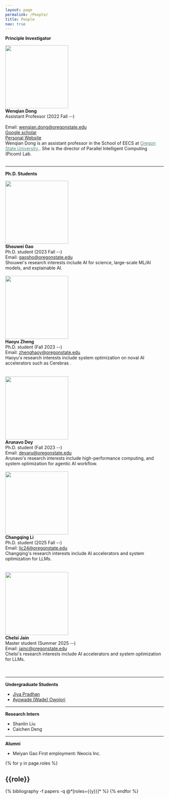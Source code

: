 ```yaml
---
layout: page
permalink: /People/
title: People
nav: true
---
```


<style>
.profile-img {
    width: 200px;
    height: 200px;
    object-fit: cover;
    object-position: top;
}
</style>

**Principle Investigator**
<br>

<div class="row justify-content-md-center">
    <div class="col-sm-3">
        <img class="img-fluid rounded z-depth-1 profile-img" src="{{ '/assets/img/Wenqian_Dong.jpg' | relative_url }}" alt="" title="Wenqian Dong"/>
    </div>
    <div class="col-sm-4">
        <b>Wenqian Dong</b> <br>
        Assistant Professor (2022 Fall --) <br><br>
        Email: <a href="mailto:wenqian.dong@oregonstate.edu">wenqian.dong@oregonstate.edu</a> <br> 
        <a href="https://scholar.google.com/citations?user=6qIVck4AAAAJ&hl=en">Google scholar</a> <br>
        <a href="https://wdong5.github.io/" target="_blank">Personal Website</a>
    </div>
    <div class="col-sm-5">
       Wenqian Dong is an assistant professor in the School of EECS at <a href="https://engineering.oregonstate.edu/EECS" style="color:#538480;"> Oregon State University </a>. She is the director of Parallel Intelligent Computing (Picom) Lab.
    </div>  
</div>  
<br>

---

**Ph.D. Students**
<br>

<div class="row justify-content-md-center">
    <div class="col-sm-3">
        <img class="img-fluid rounded z-depth-1 profile-img" src="{{ '/assets/img/Shouwei_gao_cunzhao.jpg' | relative_url }}" alt="" title="Shouwei Gao"/>
    </div>
    <div class="col-sm-4">
        <b>Shouwei Gao</b> <br>
        Ph.D. student (2023 Fall --) <br>
        Email: <a href="mailto:gaosho@oregonstate.edu">gaosho@oregonstate.edu</a> <br> 
    </div>
    <div class="col-sm-5">
        Shouwei's research interests include AI for science, large-scale ML/AI models, and explainable AI.
    </div>  
</div>  
<br>

<div class="row justify-content-md-center">
    <div class="col-sm-3">
        <img class="img-fluid rounded z-depth-1 profile-img" src="{{ '/assets/img/haoyu.png' | relative_url }}" alt="" title="Haoyu Zheng"/>
    </div>
    <div class="col-sm-4">
        <b>Haoyu Zheng</b> <br>
        Ph.D. student (Fall 2023 --) <br>
        Email: <a href="mailto:zhenghaoy@oregonstate.edu">zhenghaoy@oregonstate.edu</a> <br> 
    </div>
    <div class="col-sm-5">
        Haoyu's research interests include system optimization on noval AI accelerators such as Cerebras .
    </div>  
</div>  
<br>
<br clear="left"/>

<div class="row justify-content-md-center">
    <div class="col-sm-3">
        <img class="img-fluid rounded z-depth-1 profile-img" src="{{ '/assets/img/Arunavo.jpg' | relative_url }}" alt="" title="Arunavo Dey"/>
    </div>
    <div class="col-sm-4">
        <b>Arunavo Dey</b> <br>
        Ph.D. student (Fall 2023 --) <br>
        Email: <a href="mailto:deyaru@oregonstate.edu">deyaru@oregonstate.edu</a> <br> 
    </div>
    <div class="col-sm-5">
        Arunavo's research interests include high-performance computing, and system optimization for agentic AI workflow.
    </div>  
</div>  
<br>

<div class="row justify-content-md-center">
    <div class="col-sm-3">
        <img class="img-fluid rounded z-depth-1 profile-img" src="{{ '/assets/img/Chelsi.jpg' | relative_url }}" alt="" title="Changqing Li"/>
    </div>
    <div class="col-sm-4">
        <b>Changqing Li</b> <br>
        Ph.D. student (2025 Fall --) <br>
        Email: <a href="mailto:lic24@oregonstate.edu">lic24@oregonstate.edu</a> <br> 
    </div>
    <div class="col-sm-5">
        Changqing's research interests include AI accelerators and system optimization for LLMs.
    </div>  
</div>  
<br>
<br clear="left"/>

<div class="row justify-content-md-center">
    <div class="col-sm-3">
        <img class="img-fluid rounded z-depth-1 profile-img" src="{{ '/assets/img/Changqing.jpg' | relative_url }}" alt="" title="Chelsi Chain "/>
    </div>
    <div class="col-sm-4">
        <b>Chelsi Jain</b> <br>
        Master student (Summer 2025 --) <br>
        Email: <a href="mailto:jainc@oregonstate.edu">jainc@oregonstate.edu</a> <br> 
    </div>
    <div class="col-sm-5">
        Chelsi's research interests include AI accelerators and system optimization for LLMs.
    </div>  
</div>  
<br>
<br clear="left"/>



---

**Undergraduate Students**

- <a href="https://www.linkedin.com/in/jiyapradhan/" target="_blank">Jiya Pradhan</a><br>
- <a href="https://www.linkedin.com/in/wade-owojori/" target="_blank">Ayowade (Wade) Owojori</a>

---

**Research Intern**

- Shanlin Liu
- Caichen Deng

---

**Alumni**

- Meiyan Gao First employment: Neocis Inc.

<div class="people">

{% for y in page.roles %}

  <h2 class="roles">{{role}}</h2>
  {% bibliography -f papers -q @*[roles={{y}}]* %}
{% endfor %}

</div>
